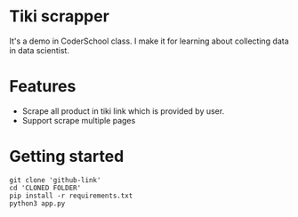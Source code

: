 # Tiki scrapper
It's a demo in CoderSchool class. I make it for learning about collecting data in data scientist.

# Features
- Scrape all product in tiki link which is provided by user.
- Support scrape multiple pages

# Getting started
```shell
git clone 'github-link'
cd 'CLONED FOLDER'
pip install -r requirements.txt
python3 app.py
```
